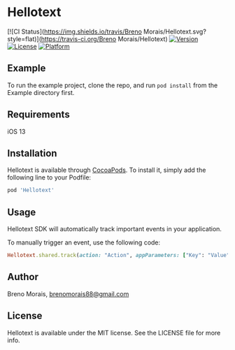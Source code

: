 # Hellotext



[![CI Status](https://img.shields.io/travis/Breno Morais/Hellotext.svg?style=flat)](https://travis-ci.org/Breno Morais/Hellotext)
[![Version](https://img.shields.io/cocoapods/v/Hellotext.svg?style=flat)](https://cocoapods.org/pods/Hellotext)
[![License](https://img.shields.io/cocoapods/l/Hellotext.svg?style=flat)](https://cocoapods.org/pods/Hellotext)
[![Platform](https://img.shields.io/cocoapods/p/Hellotext.svg?style=flat)](https://cocoapods.org/pods/Hellotext)

## Example

To run the example project, clone the repo, and run `pod install` from the Example directory first.

## Requirements

iOS 13

## Installation

Hellotext is available through [CocoaPods](https://cocoapods.org). To install
it, simply add the following line to your Podfile:

```ruby
pod 'Hellotext'
```

## Usage

Hellotext SDK will automatically track important events in your application.

To manually trigger an event, use the following code:
```ruby
Hellotext.shared.track(action: "Action", appParameters: ["Key": "Value"])
```

## Author

Breno Morais, brenomorais88@gmail.com

## License

Hellotext is available under the MIT license. See the LICENSE file for more info.
